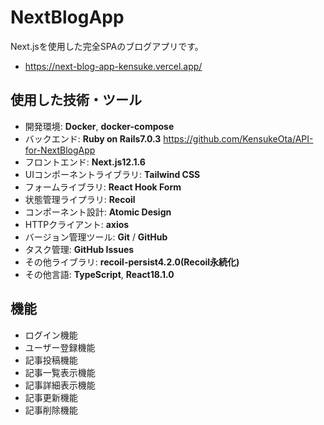 # NextBlogApp
Next.jsを使用した完全SPAのブログアプリです。
- https://next-blog-app-kensuke.vercel.app/

## 使用した技術・ツール
- 開発環境: __Docker__, __docker-compose__
- バックエンド: __Ruby on Rails7.0.3__
https://github.com/KensukeOta/API-for-NextBlogApp
- フロントエンド: __Next.js12.1.6__
- UIコンポーネントライブラリ: __Tailwind CSS__
- フォームライブラリ: __React Hook Form__
- 状態管理ライプラリ: __Recoil__
- コンポーネント設計: __Atomic Design__
- HTTPクライアント: __axios__
- バージョン管理ツール: __Git__ / __GitHub__
- タスク管理: __GitHub Issues__
- その他ライブラリ: __recoil-persist4.2.0(Recoil永続化)__
- その他言語: __TypeScript__, __React18.1.0__

## 機能
- ログイン機能
- ユーザー登録機能
- 記事投稿機能
- 記事一覧表示機能
- 記事詳細表示機能
- 記事更新機能
- 記事削除機能
